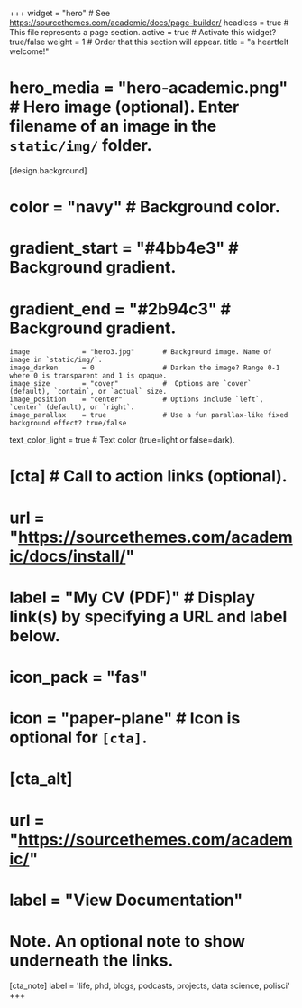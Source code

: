 +++
widget      = "hero"  # See https://sourcethemes.com/academic/docs/page-builder/
headless    = true    # This file represents a page section.
active      = true    # Activate this widget? true/false
weight      = 1       # Order that this section will appear.
title       = "a heartfelt welcome!"
# hero_media = "hero-academic.png"    # Hero image (optional). Enter filename of an image in the `static/img/` folder.

[design.background]
  # color             = "navy"            # Background color.
  # gradient_start    = "#4bb4e3"         # Background gradient.
  # gradient_end      = "#2b94c3"         # Background gradient.
  
    image             = "hero3.jpg"       # Background image. Name of image in `static/img/`.      
    image_darken      = 0                 # Darken the image? Range 0-1 where 0 is transparent and 1 is opaque.
    image_size        = "cover"           #  Options are `cover` (default), `contain`, or `actual` size.
    image_position    = "center"          # Options include `left`, `center` (default), or `right`.
    image_parallax    = true              # Use a fun parallax-like fixed background effect? true/false
  
  text_color_light    = true              # Text color (true=light or false=dark).

# [cta]                                   # Call to action links (optional).
#  url        = "https://sourcethemes.com/academic/docs/install/"           
#  label      = "My CV (PDF)"             # Display link(s) by specifying a URL and label below.
#  icon_pack  = "fas"
#  icon       = "paper-plane"             # Icon is optional for `[cta]`.
  
# [cta_alt]
#  url        = "https://sourcethemes.com/academic/"
#  label      = "View Documentation"

# Note. An optional note to show underneath the links.
[cta_note]
  label       = 'life, phd, blogs, podcasts, projects, data science, polisci'
+++

